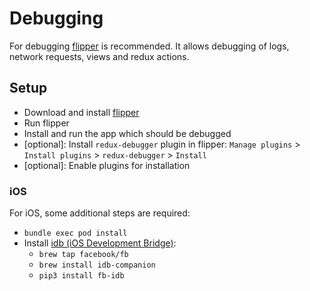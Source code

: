 # Debugging

For debugging [flipper](https://fbflipper.com/) is recommended. 
It allows debugging of logs, network requests, views and redux actions.

## Setup

* Download and install [flipper](https://fbflipper.com/)
* Run flipper
* Install and run the app which should be debugged
* \[optional\]: Install `redux-debugger` plugin in flipper: 
`Manage plugins` > `Install plugins` > `redux-debugger` > `Install`
* \[optional\]: Enable plugins for installation

### iOS

For iOS, some additional steps are required:
* `bundle exec pod install`
* Install [idb (iOS Development Bridge)](https://github.com/facebook/idb#quick-start):
    * `brew tap facebook/fb`
    * `brew install idb-companion`
    * `pip3 install fb-idb`

